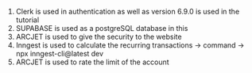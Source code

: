 1. Clerk is used in authentication as well as version 6.9.0 is used in the tutorial
2. SUPABASE is used as a postgreSQL database in this
3. ARCJET is used to give the security to the website
4. Inngest is used to calculate the recurring transactions -> command -> npx inngest-cli@latest dev
5. ARCJET is used to rate the limit of the account